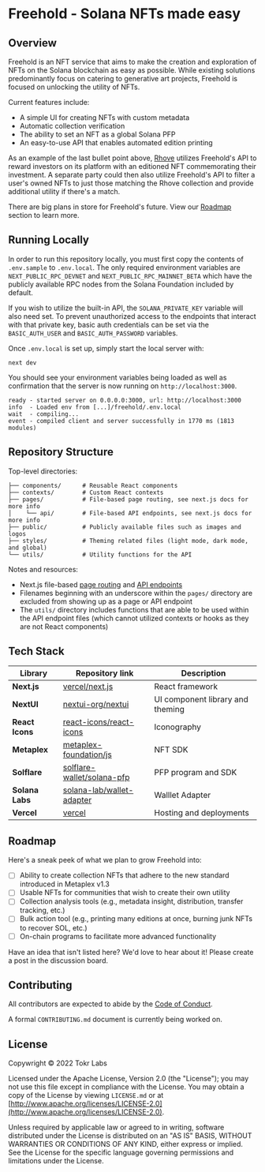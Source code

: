 # Freehold - Solana NFTs made easy
## Overview
Freehold is an NFT service that aims to make the creation and exploration of NFTs on the Solana blockchain as easy as possible. While existing solutions predominantly focus on catering to generative art projects, Freehold is focused on unlocking the utility of NFTs. 

Current features include:
- A simple UI for creating NFTs with custom metadata
- Automatic collection verification
- The ability to set an NFT as a global Solana PFP
- An easy-to-use API that enables automated edition printing

As an example of the last bullet point above, [Rhove](https://rhove.com) utilizes Freehold's API to reward investors on its platform with an editioned NFT commemorating their investment. A separate party could then also utilize Freehold's API to filter a user's owned NFTs to just those matching the Rhove collection and provide additional utility if there's a match.

There are big plans in store for Freehold's future. View our [Roadmap](#roadmap) section to learn more.

## Running Locally
In order to run this repository locally, you must first copy the contents of `.env.sample` to `.env.local`. The only required environment variables are `NEXT_PUBLIC_RPC_DEVNET` and `NEXT_PUBLIC_RPC_MAINNET_BETA` which have the publicly available RPC nodes from the Solana Foundation included by default.

If you wish to utilize the built-in API, the `SOLANA_PRIVATE_KEY` variable will also need set. To prevent unauthorized access to the endpoints that interact with that private key, basic auth credentials can be set via the `BASIC_AUTH_USER` and `BASIC_AUTH_PASSWORD` variables.

Once `.env.local` is set up, simply start the local server with:
```shell
next dev
```

You should see your environment variables being loaded as well as confirmation that the server is now running on `http://localhost:3000`.
```shell
ready - started server on 0.0.0.0:3000, url: http://localhost:3000
info  - Loaded env from [...]/freehold/.env.local
wait  - compiling...
event - compiled client and server successfully in 1770 ms (1813 modules)
```

## Repository Structure
Top-level directories:
```text
├── components/      # Reusable React components
├── contexts/        # Custom React contexts
├── pages/           # File-based page routing, see next.js docs for more info
│    └── api/        # File-based API endpoints, see next.js docs for more info
├── public/          # Publicly available files such as images and logos
├── styles/          # Theming related files (light mode, dark mode, and global)
└── utils/           # Utility functions for the API
```

Notes and resources:
- Next.js file-based [page routing](https://nextjs.org/docs/basic-features/pages) and [API endpoints](https://nextjs.org/docs/api-routes/introduction)
- Filenames beginning with an underscore within the `pages/` directory are excluded from showing up as a page or API endpoint
- The `utils/` directory includes functions that are able to be used within the API endpoint files (which cannot utilized contexts or hooks as they are not React components) 


## Tech Stack
| **Library**     | **Repository link**                                                         | **Description**                  |
|-----------------|-----------------------------------------------------------------------------|----------------------------------|
| **Next.js**     | [vercel/next.js](https://github.com/vercel/next.js)                         | React framework                  |
| **NextUI**      | [nextui-org/nextui](https://github.com/nextui-org/nextui)                   | UI component library and theming | 
| **React Icons** | [react-icons/react-icons](https://github.com/react-icons/react-icons)       | Iconography                      |
| **Metaplex**    | [metaplex-foundation/js](https://github.com/metaplex-foundation/js)         | NFT SDK                          |
| **Solflare**    | [solflare-wallet/solana-pfp](https://github.com/solflare-wallet/solana-pfp) | PFP program and SDK              |
| **Solana Labs** | [solana-lab/wallet-adapter](https://github.com/solana-labs/wallet-adapter)  | Walllet Adapter                  |
| **Vercel**      | [vercel](https://github.com/vercel)                                         | Hosting and deployments          |

## Roadmap
Here's a sneak peek of what we plan to grow Freehold into:
* [ ] Ability to create collection NFTs that adhere to the new standard introduced in Metaplex v1.3
* [ ] Usable NFTs for communities that wish to create their own utility
* [ ] Collection analysis tools (e.g., metadata insight, distribution, transfer tracking, etc.)
* [ ] Bulk action tool (e.g., printing many editions at once, burning junk NFTs to recover SOL, etc.)
* [ ] On-chain programs to facilitate more advanced functionality

Have an idea that isn't listed here? We'd love to hear about it! Please create a post in the discussion board.

## Contributing
All contributors are expected to abide by the [Code of Conduct](https://github.com/Tokr-Labs/freehold/blob/4cf0679dc8ba5b8a9d56c6398984083852dfe260/CODE_OF_CONDUCT.md).

A formal `CONTRIBUTING.md` document is currently being worked on. 

## License
Copywright © 2022 Tokr Labs

Licensed under the Apache License, Version 2.0 (the "License");
you may not use this file except in compliance with the License.
You may obtain a copy of the License by viewing `LICENSE.md` or at [http://www.apache.org/licenses/LICENSE-2.0](http://www.apache.org/licenses/LICENSE-2.0).

Unless required by applicable law or agreed to in writing, software
distributed under the License is distributed on an "AS IS" BASIS,
WITHOUT WARRANTIES OR CONDITIONS OF ANY KIND, either express or implied.
See the License for the specific language governing permissions and
limitations under the License.
